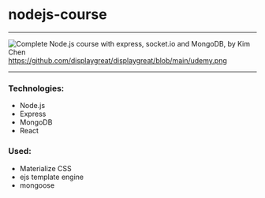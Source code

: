 # nodejs-course
---

![Complete Node.js course with express, socket.io and MongoDB, by **Kim Chen**](https://www.udemy.com/share/103Q3Y2@PW1gVEtjS1cHd0dHCnFzfj1tSlQ=/)
https://github.com/displaygreat/displaygreat/blob/main/udemy.png

---
### Technologies:
- Node.js
- Express
- MongoDB
- React

### Used:
- Materialize CSS
- ejs template engine
- mongoose
